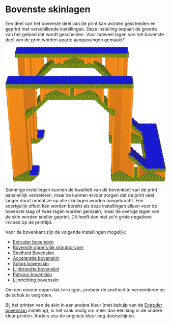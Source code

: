 Bovenste skinlagen
====
Een deel van het bovenste deel van de print kan worden gescheiden en geprint met verschillende instellingen. Deze instelling bepaalt de grootte van het gebied dat wordt gescheiden. Voor hoeveel lagen van het bovenste deel van de print worden aparte aanpassingen gemaakt?

<!--screenshot {
"image_path": "roofing_layer_count.png",
"modellen": [
    {
        "script": "question_stick_clip.scad",
        "transformatie": ["schaal(0.5)"]
    }
],
"camerapositie": [0, -90, 60],
"instellingen": {
    "wall_line_count": 0,
    "skin_outline_count": 0,
    "roofing_layer_count": 1,
    "speed_roofing": 10,
    "cool_min_layer_time": 1,
    "roofing_extruder_nr": 1
},
"color_scheme": "snelheid",
"kleuren": 32
}-->

![De bovenste laag van de skin wordt langzamer geprint (blauw) dan de rest van de skin (groen)](../../../articles/images/roofing_layer_count.png)

Sommige instellingen kunnen de kwaliteit van de bovenkant van de print aanzienlijk verbeteren, maar ze kunnen ervoor zorgen dat de print veel langer duurt omdat ze op alle skinlagen worden aangebracht. Een soortgelijk effect kan worden bereikt als deze instellingen alleen voor de bovenste laag of twee lagen worden gemaakt, maar de overige lagen van de skin worden sneller geprint. Dit heeft dan niet zo'n grote negatieve invloed op de printtijd.

Voor de bovenkant zijn de volgende instellingen mogelijk:
* [Extruder bovenskin](roofing_extruder_nr.md)
* [Bovenste oppervlak skindoorvoer](../material/roofing_material_flow.md)
* [Snelheid Bovenskin](../speed/speed_roofing.md)
* [Acceleratie bovenskin](../speed/acceleration_roofing.md)
* [Schok bovenskin](../speed/jerk_roofing.md)
* [Lijnbreedte bovenskin](../experimental/roofing_line_width.md)
* [Patroon bovenskin](../experimental/roofing_pattern.md)
* [Lijnrichting bovenskin](../experimental/roofing_angles.md)

Om een mooier oppervlak te krijgen, probeer de snelheid te verminderen en de schok te vergroten.

Bij het printen van de skin in een andere kleur (met behulp van de [Extruder bovenskin](roofing_extruder_nr.md) instelling), is het vaak nodig om meer dan één laag in de andere kleur printen. Anders zou de originele kleur nog doorschijnen.